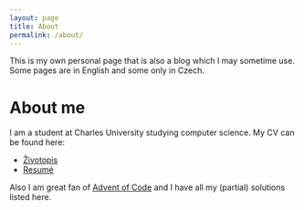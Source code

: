 ```yaml
---
layout: page
title: About
permalink: /about/
---
```


This is my own personal page that is also a blog which I may sometime use. Some pages are in English and some only in Czech.

# About me

I am a student at Charles University studying computer science. My CV can be found here:

- [Životopis](/resources/CV_cs.pdf)
- [Resumé](/resources/CV_en.pdf)

Also I am great fan of [Advent of Code](/aoc/) and I have all my (partial) solutions listed here.
